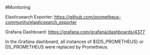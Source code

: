 #Monitoring

Elasticsearch Exporter:
https://github.com/prometheus-community/elasticsearch_exporter

Grafana Dashboard: https://grafana.com/grafana/dashboards/4377

In the Grafana dashboard, all instances of ${DS_PROMETHEUS} or DS_PROMETHEUS were replaced by Prometheus.

